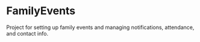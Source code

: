 # FamilyEvents
Project for setting up family events and managing notifications, attendance, and contact info.
